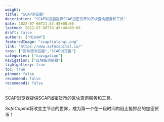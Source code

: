 ```yaml
---
weight: 
title: "SCAP浏览器"
description: "SCAP浏览器提供SCAP加密货币的区块查询服务和工具"
date: 2022-07-06T21:57:40+08:00
lastmod: 2022-07-06T16:45:40+08:00
draft: false
authors: ["MineW"]
featuredImage: "scapliulanqi.png"
link: "https://www.safecapital.io/"
tags: ["区块链浏览器","SCAP浏览器"]
categories: ["navigation"]
navigation: ["区块链浏览器"]
lightgallery: true
toc: true
pinned: false
recommend: false
recommend1: false
---
```


SCAP浏览器提供SCAP加密货币的区块查询服务和工具。

*‎SafeCapital‎*‎将改变主节点的世界，成为第一个在一段时间内阻止抵押品的加密货币！